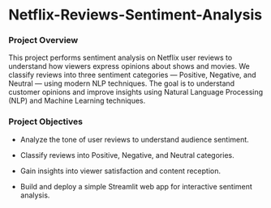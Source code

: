 # Netflix-Reviews-Sentiment-Analysis

### Project Overview

This project performs sentiment analysis on Netflix user reviews to understand how viewers express opinions about shows and movies.
We classify reviews into three sentiment categories — Positive, Negative, and Neutral — using modern NLP techniques.
The goal is to understand customer opinions and improve insights using Natural Language Processing (NLP) and Machine Learning techniques.

### Project Objectives

- Analyze the tone of user reviews to understand audience sentiment.

- Classify reviews into Positive, Negative, and Neutral categories.

- Gain insights into viewer satisfaction and content reception.

- Build and deploy a simple Streamlit web app for interactive sentiment analysis.
